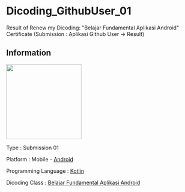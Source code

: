# Dicoding_GithubUser_01

Result of Renew my Dicoding: "Belajar Fundamental Aplikasi Android" Certificate (Submission : Aplikasi Github User -> Result)

## Information
<img src="https://1000logos.net/wp-content/uploads/2016/10/Android-Logo.png" 
width="200"/>

Type                  : Submission 01

Platform              : Mobile - [Android](https://www.android.com/intl/id_id/)

Programming Language  : [Kotlin](https://developer.android.com/kotlin?hl=id)

Dicoding Class        : [Belajar Fundamental Aplikasi Android](https://www.dicoding.com/academies/14)
